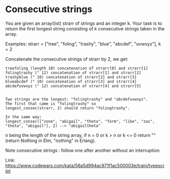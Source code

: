 # Consecutive strings

You are given an array(list) strarr of strings and an integer k. Your task is to return the first longest string consisting of k consecutive strings taken in the array.

Examples:
strarr = ["tree", "foling", "trashy", "blue", "abcdef", "uvwxyz"], k = 2

Concatenate the consecutive strings of strarr by 2, we get:

```
treefoling (length 10) concatenation of strarr[0] and strarr[1]
folingtrashy (" 12) concatenation of strarr[1] and strarr[2]
trashyblue (" 10) concatenation of strarr[2] and strarr[3]
blueabcdef (" 10) concatenation of strarr[3] and strarr[4]
abcdefuvwxyz (" 12) concatenation of strarr[4] and strarr[5]


Two strings are the longest: "folingtrashy" and "abcdefuvwxyz".
The first that came is "folingtrashy" so
longest_consec(strarr, 2) should return "folingtrashy".

In the same way:
longest_consec(["zone", "abigail", "theta", "form", "libe", "zas", "theta", "abigail"], 2) --> "abigailtheta"
```

n being the length of the string array, if n = 0 or k > n or k <= 0 return "" (return Nothing in Elm, "nothing" in Erlang).

Note
consecutive strings : follow one after another without an interruption

Link: https://www.codewars.com/kata/56a5d994ac971f1ac500003e/train/typescript
